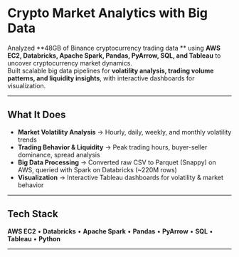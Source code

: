 # Crypto Market Analytics with Big Data

Analyzed **48GB of Binance cryptocurrency trading data ** using **AWS EC2, Databricks, Apache Spark, Pandas, PyArrow, SQL, and Tableau** to uncover cryptocurrency market dynamics.  
Built scalable big data pipelines for **volatility analysis, trading volume patterns, and liquidity insights**, with interactive dashboards for visualization.

---

##  What It Does
- **Market Volatility Analysis** → Hourly, daily, weekly, and monthly volatility trends  
- **Trading Behavior & Liquidity** → Peak trading hours, buyer-seller dominance, spread analysis  
- **Big Data Processing** → Converted raw CSV to Parquet (Snappy) on AWS, queried with Spark on Databricks (~220M rows)  
- **Visualization** → Interactive Tableau dashboards for volatility & market behavior  

---

##  Tech Stack
**AWS EC2** • **Databricks** • **Apache Spark** • **Pandas** • **PyArrow** • **SQL** • **Tableau** • **Python**

---

